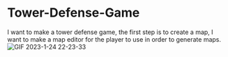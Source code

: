 # Tower-Defense-Game
I want to make a tower defense game, the first step is to create a map, I want to make a map editor for the player to use in order to generate maps.
![GIF 2023-1-24 22-23-33](https://user-images.githubusercontent.com/54026897/214255222-d2f0cf8a-d465-47f8-a15b-95473f5331b6.gif)
